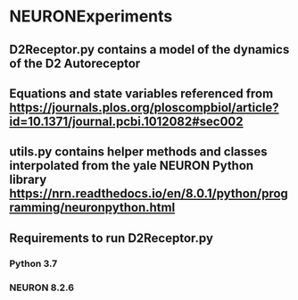 # NEURONExperiments

## D2Receptor.py contains a model of the dynamics of the D2 Autoreceptor 
## Equations and state variables referenced from https://journals.plos.org/ploscompbiol/article?id=10.1371/journal.pcbi.1012082#sec002 

## utils.py contains helper methods and classes interpolated from the yale NEURON Python library https://nrn.readthedocs.io/en/8.0.1/python/programming/neuronpython.html 

## Requirements to run D2Receptor.py
### Python 3.7 
### NEURON 8.2.6
